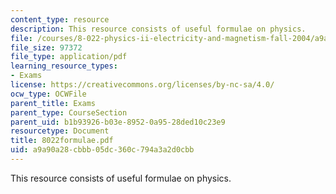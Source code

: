 ```yaml
---
content_type: resource
description: This resource consists of useful formulae on physics.
file: /courses/8-022-physics-ii-electricity-and-magnetism-fall-2004/a9a90a28cbbb05dc360c794a3a2d0cbb_8022formulae.pdf
file_size: 97372
file_type: application/pdf
learning_resource_types:
- Exams
license: https://creativecommons.org/licenses/by-nc-sa/4.0/
ocw_type: OCWFile
parent_title: Exams
parent_type: CourseSection
parent_uid: b1b93926-b03e-8952-0a95-28ded10c23e9
resourcetype: Document
title: 8022formulae.pdf
uid: a9a90a28-cbbb-05dc-360c-794a3a2d0cbb
---
```

This resource consists of useful formulae on physics.